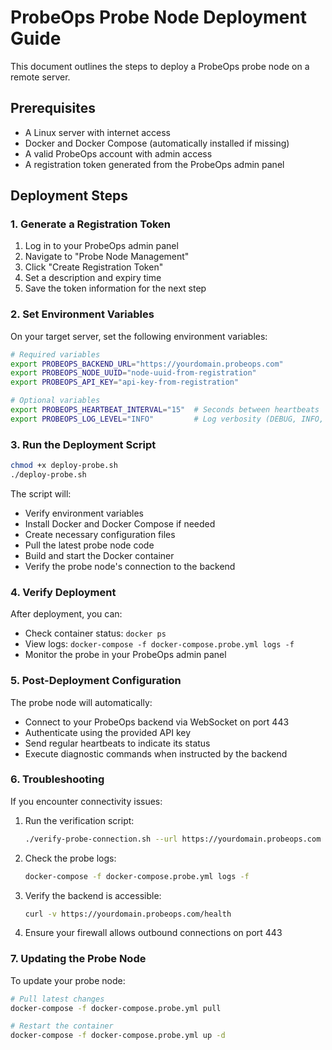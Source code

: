 # ProbeOps Probe Node Deployment Guide

This document outlines the steps to deploy a ProbeOps probe node on a remote server.

## Prerequisites

- A Linux server with internet access
- Docker and Docker Compose (automatically installed if missing)
- A valid ProbeOps account with admin access
- A registration token generated from the ProbeOps admin panel

## Deployment Steps

### 1. Generate a Registration Token

1. Log in to your ProbeOps admin panel
2. Navigate to "Probe Node Management"
3. Click "Create Registration Token"
4. Set a description and expiry time
5. Save the token information for the next step

### 2. Set Environment Variables

On your target server, set the following environment variables:

```bash
# Required variables
export PROBEOPS_BACKEND_URL="https://yourdomain.probeops.com"
export PROBEOPS_NODE_UUID="node-uuid-from-registration"
export PROBEOPS_API_KEY="api-key-from-registration"

# Optional variables
export PROBEOPS_HEARTBEAT_INTERVAL="15"  # Seconds between heartbeats
export PROBEOPS_LOG_LEVEL="INFO"         # Log verbosity (DEBUG, INFO, WARNING, ERROR)
```

### 3. Run the Deployment Script

```bash
chmod +x deploy-probe.sh
./deploy-probe.sh
```

The script will:
- Verify environment variables
- Install Docker and Docker Compose if needed
- Create necessary configuration files
- Pull the latest probe node code
- Build and start the Docker container
- Verify the probe node's connection to the backend

### 4. Verify Deployment

After deployment, you can:

- Check container status: `docker ps`
- View logs: `docker-compose -f docker-compose.probe.yml logs -f`
- Monitor the probe in your ProbeOps admin panel

### 5. Post-Deployment Configuration

The probe node will automatically:
- Connect to your ProbeOps backend via WebSocket on port 443
- Authenticate using the provided API key
- Send regular heartbeats to indicate its status
- Execute diagnostic commands when instructed by the backend

### 6. Troubleshooting

If you encounter connectivity issues:

1. Run the verification script:
   ```bash
   ./verify-probe-connection.sh --url https://yourdomain.probeops.com
   ```

2. Check the probe logs:
   ```bash
   docker-compose -f docker-compose.probe.yml logs -f
   ```

3. Verify the backend is accessible:
   ```bash
   curl -v https://yourdomain.probeops.com/health
   ```

4. Ensure your firewall allows outbound connections on port 443

### 7. Updating the Probe Node

To update your probe node:

```bash
# Pull latest changes
docker-compose -f docker-compose.probe.yml pull

# Restart the container
docker-compose -f docker-compose.probe.yml up -d
```